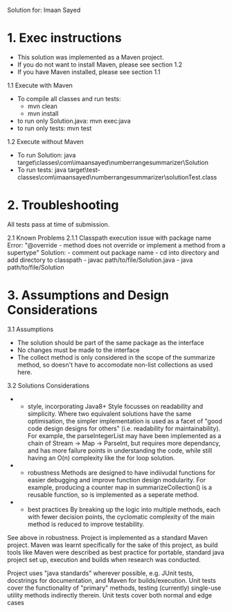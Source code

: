 Solution for: Imaan Sayed

# 1. Exec instructions
- This solution was implemented as a Maven project.
- If you do not want to install Maven, please see section 1.2
- If you have Maven installed, please see section 1.1

1.1 Execute with Maven
- To compile all classes and run tests:
    - mvn clean
    - mvn install
- to run only Solution.java: mvn exec:java
- to run only tests: mvn test

1.2 Execute without Maven
- To run Solution:
java target\classes\com\imaansayed\numberrangesummarizer\Solution
- To run tests:
java target\test-classes\com\imaansayed\numberrangesummarizer\solutionTest.class

# 2. Troubleshooting
All tests pass at time of submission.

2.1 Known Problems
2.1.1 Classpath execution issue with package name
Error: "@override - method does not override or implement a method from a supertype"
Solution: 
    - comment out package name
    - cd into directory and add directory to classpath
    - javac path/to/file/Solution.java
    - java path/to/file/Solution

          
# 3. Assumptions and Design Considerations

3.1 Assumptions
- The solution should be part of the same package as the interface
- No changes must be made to the interface
- The collect method is only considered in the scope of the summarize method, so doesn't have to accomodate non-list collections as used here.

3.2 Solutions Considerations
 *   - style, incorporating Java8+
Style focusses on readability and simplicity. Where two equivalent solutions
have the same optimisation, the simpler implementation is used as a facet of 
"good code design designs for others" (i.e. readability for maintainability).
 For example, the parseIntegerList may have been implemented as a chain of Stream -> Map -> ParseInt, but requires more dependancy, and has more failure points in understanding the code, while still having an O(n) complexity like the for loop solution.

 *   - robustness
Methods are designed to have indiivudal functions for easier debugging 
and improve function design modularity.
For example, producing a counter map in summarizeCollection() is a reusable
function, so is implemented as a seperate method.

 *   - best practices
 By breaking up the logic into multiple methods, each with fewer decision points, the cyclomatic complexity of the main method is reduced to improve testability.

 See above in robustness. Project is implemented as a standard Maven project. Maven was learnt
 specifically for the sake of this project, as build tools like Maven were described as best practice for portable, standard java project set up, execution and builds when research was conducted.

 Project uses "java standards" wherever possible, e.g. JUnit tests, docstrings for documentation, and Maven for builds/execution.
 Unit tests cover the functionality of "primary" methods, testing (currently) single-use 
 utility methods indirectly therein.
 Unit tests cover both normal and edge cases
